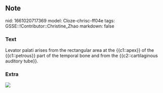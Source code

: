 ## Note
nid: 1661020717369
model: Cloze-chrisc-ff04e
tags: GSSE::!Contributor::Christine_Zhao
markdown: false

### Text
Levator palati arises from the rectangular area at the {{c1::apex}} of the {{c1::petrous}} part of the temporal bone and from the {{c2::cartilaginous auditory tube}}.

### Extra
<img src="9781604065862_c011_f001.jpg">
